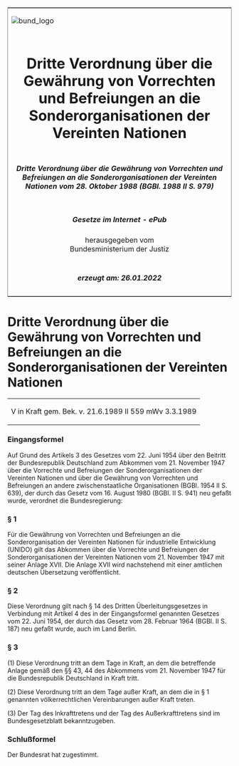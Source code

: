 <span id="DECKBLATT.html"></span>

<table border="0" frame="border" width="100%">

<tr valign="top">

<td align="left">

![bund\_logo](BfJ_2021_Web_de_de.gif)

</td>

<td align="right">

 

</td>

</tr>

<tr align="center" valign="middle">

<td colspan="2">

# Dritte Verordnung über die Gewährung von Vorrechten und Befreiungen an die Sonderorganisationen der Vereinten Nationen

</td>

</tr>

<tr align="center" valign="middle">

<td colspan="2">

##### Dritte Verordnung über die Gewährung von Vorrechten und Befreiungen an die Sonderorganisationen der Vereinten Nationen vom 28. Oktober 1988 (BGBl. 1988 II S. 979)

</td>

</tr>

<tr align="center" valign="middle">

<td colspan="2">

  
  

##### Gesetze im Internet - ePub  
  
herausgegeben vom  
Bundesministerium der Justiz

</td>

</tr>

<tr align="center" valign="bottom">

<td colspan="2">

  
  

##### erzeugt am: 26.01.2022

</td>

</tr>

</table>

<span id="BJNR209790988.html"></span>

# Dritte Verordnung über die Gewährung von Vorrechten und Befreiungen an die Sonderorganisationen der Vereinten Nationen

<div>

<div class="jnhtml">

<table width="100%">

<colgroup>

<col width="10%">

</col>

<col width="90%">

</col>

</colgroup>

<tr>

<td colspan="2">

V in Kraft gem. Bek. v. 21.6.1989 II 559 mWv 3.3.1989

</div>

</div>

</td>

</tr>

</table>

</div>

</div>

<span id="BJNR209790988BJNE000100326.html"></span>

### Eingangsformel  

<div>

<div class="jnhtml">

<div>

<div class="jurAbsatz">

Auf Grund des Artikels 3 des Gesetzes vom 22. Juni 1954 über den
Beitritt der Bundesrepublik Deutschland zum Abkommen vom 21. November
1947 über die Vorrechte und Befreiungen der Sonderorganisationen der
Vereinten Nationen und über die Gewährung von Vorrechten und Befreiungen
an andere zwischenstaatliche Organisationen (BGBl. 1954 II S. 639), der
durch das Gesetz vom 16. August 1980 (BGBl. II S. 941) neu gefaßt wurde,
verordnet die Bundesregierung:

</div>

</div>

</div>

</div>

<span id="BJNR209790988BJNE000200326.html"></span>

### § 1  

<div>

<div class="jnhtml">

<div>

<div class="jurAbsatz">

Für die Gewährung von Vorrechten und Befreiungen an die
Sonderorganisation der Vereinten Nationen für industrielle Entwicklung
(UNIDO) gilt das Abkommen über die Vorrechte und Befreiungen der
Sonderorganisationen der Vereinten Nationen vom 21. November 1947 mit
seiner Anlage XVII. Die Anlage XVII wird nachstehend mit einer amtlichen
deutschen Übersetzung veröffentlicht.

</div>

</div>

</div>

</div>

<span id="BJNR209790988BJNE000300326.html"></span>

### § 2  

<div>

<div class="jnhtml">

<div>

<div class="jurAbsatz">

Diese Verordnung gilt nach § 14 des Dritten Überleitungsgesetzes in
Verbindung mit Artikel 4 des in der Eingangsformel genannten Gesetzes
vom 22. Juni 1954, der durch das Gesetz vom 28. Februar 1964 (BGBl. II
S. 187) neu gefaßt wurde, auch im Land Berlin.

</div>

</div>

</div>

</div>

<span id="BJNR209790988BJNE000400326.html"></span>

### § 3  

<div>

<div class="jnhtml">

<div>

<div class="jurAbsatz">

(1) Diese Verordnung tritt an dem Tage in Kraft, an dem die betreffende
Anlage gemäß den §§ 43, 44 des Abkommens vom 21. November 1947 für die
Bundesrepublik Deutschland in Kraft tritt.

</div>

<div class="jurAbsatz">

(2) Diese Verordnung tritt an dem Tage außer Kraft, an dem die in § 1
genannten völkerrechtlichen Vereinbarungen außer Kraft treten.

</div>

<div class="jurAbsatz">

(3) Der Tag des Inkrafttretens und der Tag des Außerkrafttretens sind im
Bundesgesetzblatt bekanntzugeben.

</div>

</div>

</div>

</div>

<span id="BJNR209790988BJNE000500326.html"></span>

### Schlußformel  

<div>

<div class="jnhtml">

<div>

<div class="jurAbsatz">

Der Bundesrat hat zugestimmt.

</div>

</div>

</div>

</div>
